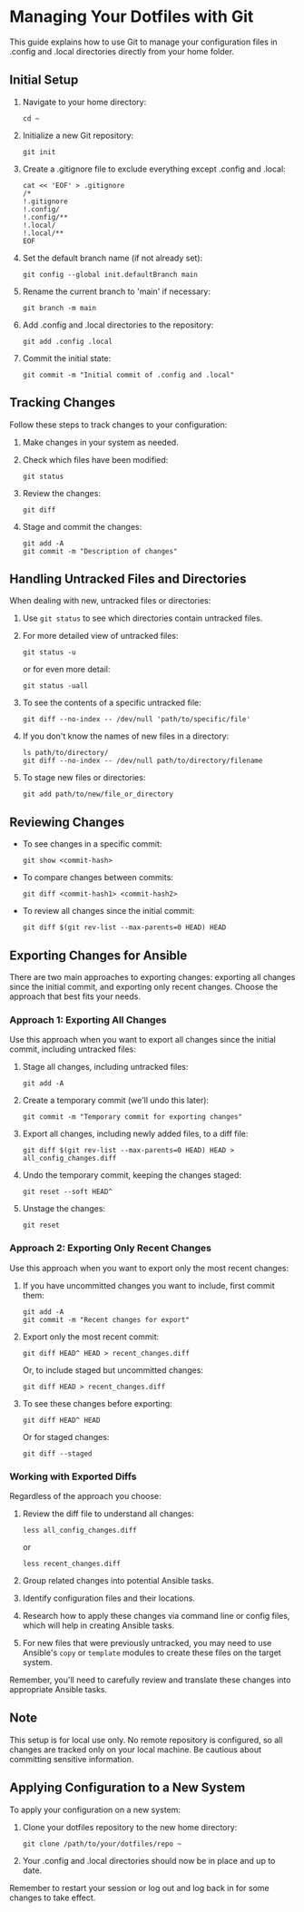 # Managing Your Dotfiles with Git

This guide explains how to use Git to manage your configuration files in .config and .local directories directly from your home folder.

## Initial Setup

1. Navigate to your home directory:
   ```
   cd ~
   ```

2. Initialize a new Git repository:
   ```
   git init
   ```

3. Create a .gitignore file to exclude everything except .config and .local:
   ```
   cat << 'EOF' > .gitignore
   /*
   !.gitignore
   !.config/
   !.config/**
   !.local/
   !.local/**
   EOF
   ```

4. Set the default branch name (if not already set):
   ```
   git config --global init.defaultBranch main
   ```

5. Rename the current branch to 'main' if necessary:
   ```
   git branch -m main
   ```

6. Add .config and .local directories to the repository:
   ```
   git add .config .local
   ```

7. Commit the initial state:
   ```
   git commit -m "Initial commit of .config and .local"
   ```

## Tracking Changes

Follow these steps to track changes to your configuration:

1. Make changes in your system as needed.

2. Check which files have been modified:
   ```
   git status
   ```

3. Review the changes:
   ```
   git diff
   ```

4. Stage and commit the changes:
   ```
   git add -A
   git commit -m "Description of changes"
   ```

## Handling Untracked Files and Directories

When dealing with new, untracked files or directories:

1. Use `git status` to see which directories contain untracked files.

2. For more detailed view of untracked files:
   ```
   git status -u
   ```
   or for even more detail:
   ```
   git status -uall
   ```

3. To see the contents of a specific untracked file:
   ```
   git diff --no-index -- /dev/null 'path/to/specific/file'
   ```

4. If you don't know the names of new files in a directory:
   ```
   ls path/to/directory/
   git diff --no-index -- /dev/null path/to/directory/filename
   ```

5. To stage new files or directories:
   ```
   git add path/to/new/file_or_directory
   ```

## Reviewing Changes

- To see changes in a specific commit:
  ```
  git show <commit-hash>
  ```

- To compare changes between commits:
  ```
  git diff <commit-hash1> <commit-hash2>
  ```

- To review all changes since the initial commit:
  ```
  git diff $(git rev-list --max-parents=0 HEAD) HEAD
  ```

## Exporting Changes for Ansible

There are two main approaches to exporting changes: exporting all changes since the initial commit, and exporting only recent changes. Choose the approach that best fits your needs.

### Approach 1: Exporting All Changes

Use this approach when you want to export all changes since the initial commit, including untracked files:

1. Stage all changes, including untracked files:
   ```
   git add -A
   ```

2. Create a temporary commit (we'll undo this later):
   ```
   git commit -m "Temporary commit for exporting changes"
   ```

3. Export all changes, including newly added files, to a diff file:
   ```
   git diff $(git rev-list --max-parents=0 HEAD) HEAD > all_config_changes.diff
   ```

4. Undo the temporary commit, keeping the changes staged:
   ```
   git reset --soft HEAD^
   ```

5. Unstage the changes:
   ```
   git reset
   ```

### Approach 2: Exporting Only Recent Changes

Use this approach when you want to export only the most recent changes:

1. If you have uncommitted changes you want to include, first commit them:
   ```
   git add -A
   git commit -m "Recent changes for export"
   ```

2. Export only the most recent commit:
   ```
   git diff HEAD^ HEAD > recent_changes.diff
   ```

   Or, to include staged but uncommitted changes:
   ```
   git diff HEAD > recent_changes.diff
   ```

3. To see these changes before exporting:
   ```
   git diff HEAD^ HEAD
   ```
   Or for staged changes:
   ```
   git diff --staged
   ```

### Working with Exported Diffs

Regardless of the approach you choose:

1. Review the diff file to understand all changes:
   ```
   less all_config_changes.diff
   ```
   or
   ```
   less recent_changes.diff
   ```

2. Group related changes into potential Ansible tasks.

3. Identify configuration files and their locations.

4. Research how to apply these changes via command line or config files, which will help in creating Ansible tasks.

5. For new files that were previously untracked, you may need to use Ansible's `copy` or `template` modules to create these files on the target system.

Remember, you'll need to carefully review and translate these changes into appropriate Ansible tasks.

## Note

This setup is for local use only. No remote repository is configured, so all changes are tracked only on your local machine. Be cautious about committing sensitive information.

## Applying Configuration to a New System

To apply your configuration on a new system:

1. Clone your dotfiles repository to the new home directory:
   ```
   git clone /path/to/your/dotfiles/repo ~
   ```

2. Your .config and .local directories should now be in place and up to date.

Remember to restart your session or log out and log back in for some changes to take effect.

